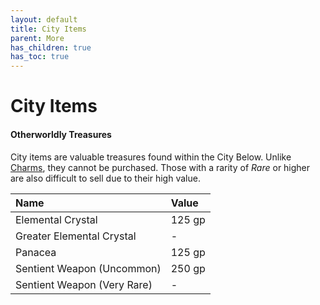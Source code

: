 ```yaml
---
layout: default
title: City Items
parent: More
has_children: true
has_toc: true
---
```


# City Items

#### Otherworldly Treasures

City items are valuable treasures found within the City Below. Unlike [Charms](../../gear/index), they cannot be purchased. Those with a rarity of _Rare_ or higher are also difficult to sell due to their high value. 

| Name                        | Value  |
| :-------------------------- | :----- |
| Elemental Crystal           | 125 gp |
| Greater Elemental Crystal   | -      |
| Panacea                     | 125 gp |
| Sentient Weapon (Uncommon)  | 250 gp |
| Sentient Weapon (Very Rare) | -      |

<!-- {: .mundane-item}
> **Ring of Evasion**
>
> *Wondrous item, rare, 1 lb.*
>
> This ring has 3 charges, and it regains 1d3 expended charges daily at dawn. When you fail a Dexterity saving throw while wearing it, you can use your reaction to expend 1 of its charges to succeed on that saving throw instead.

{: .mundane-item}
> **Cloak of Arachnida**
>
> *Wondrous item, uncommon, 1 lb.*
>
> This fine garment is made of black silk interwoven with faint silvery threads. While wearing it, you gain the following benefits: 
> * You have resistance to poison damage. 
> * You have a climbing speed equal to your walking speed. 
> * You can move up, down, and across vertical surfaces and upside down along ceilings, while leaving your hands free. 
> * You can’t be caught in webs of any sort and can move through webs as if they were difficult terrain. 
> * You can use an action to cast the web spell (save DC 13). The web created by the spell fills twice its normal area. Once used, this property of the cloak can’t be used again until the next dawn.


{: .mundane-item}
> **Dust of Disappearance**
>
> *Wondrous item, uncommon, 1 lb.*
>
> Found in a small packet, this powder resembles very fine sand. There is enough of it for one use. When you use an action to throw the dust into the air, you and each creature and object within 10 feet of you become invisible for 2d4 minutes. The duration is the same for all subjects, and the dust is consumed when its magic takes effect. If a creature affected by the dust attacks or casts a spell, the invisibility ends for that creature.

{: .mundane-item}
> **Immovable Rod**
>
> *Rod, uncommon, 1 lb.*
>
> This flat iron rod has a button on one end. You can use an action to press the button, which causes the rod to become magically fixed in place. Until you or another creature uses an action to push the button again, the rod doesn't move, even if it is defying gravity. The rod can hold up to 8,000 pounds of weight. More weight causes the rod to deactivate and fall. A creature can use an action to make a DC 30 Strength check, moving the fixed rod up to 10 feet on a success. -->
